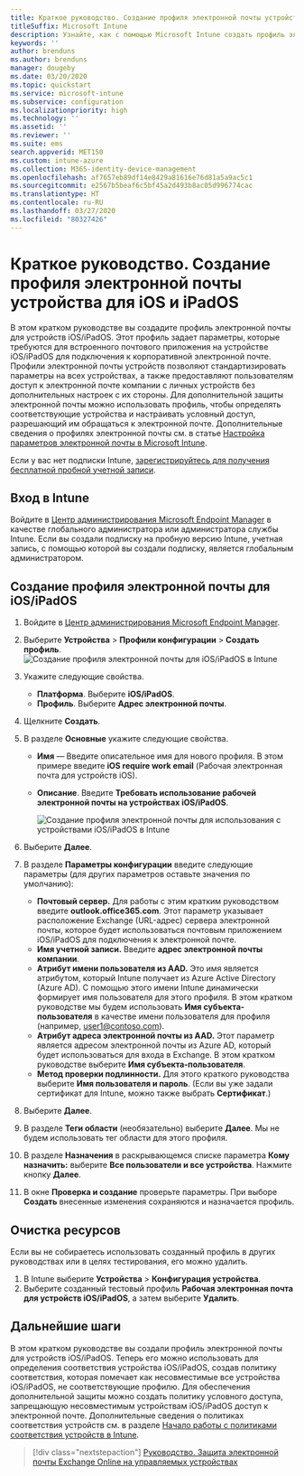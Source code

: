 ```yaml
---
title: Краткое руководство. Создание профиля электронной почты устройства для iOS/iPadOS
titleSuffix: Microsoft Intune
description: Узнайте, как с помощью Microsoft Intune создать профиль электронной почты устройства для безопасного подключения устройств iOS/iPadOS к корпоративной электронной почте.
keywords: ''
author: brenduns
ms.author: brenduns
manager: dougeby
ms.date: 03/20/2020
ms.topic: quickstart
ms.service: microsoft-intune
ms.subservice: configuration
ms.localizationpriority: high
ms.technology: ''
ms.assetid: ''
ms.reviewer: ''
ms.suite: ems
search.appverid: MET150
ms.custom: intune-azure
ms.collection: M365-identity-device-management
ms.openlocfilehash: af7657eb89df14e8429a81616e76d81a5a9ac5c1
ms.sourcegitcommit: e2567b5beaf6c5bf45a2d493b8ac05d996774cac
ms.translationtype: HT
ms.contentlocale: ru-RU
ms.lasthandoff: 03/27/2020
ms.locfileid: "80327426"
---
```

# <a name="quickstart-create-an-email-device-profile-for-iosipados"></a>Краткое руководство. Создание профиля электронной почты устройства для iOS и iPadOS

В этом кратком руководстве вы создадите профиль электронной почты для устройств iOS/iPadOS. Этот профиль задает параметры, которые требуются для встроенного почтового приложения на устройстве iOS/iPadOS для подключения к корпоративной электронной почте. Профили электронной почты устройств позволяют стандартизировать параметры на всех устройствах, а также предоставляют пользователям доступ к электронной почте компании с личных устройств без дополнительных настроек с их стороны. Для дополнительной защиты электронной почты можно использовать профиль, чтобы определять соответствующие устройства и настраивать условный доступ, разрешающий им обращаться к электронной почте. Дополнительные сведения о профилях электронной почты см. в статье [Настройка параметров электронной почты в Microsoft Intune](email-settings-configure.md).

Если у вас нет подписки Intune, [зарегистрируйтесь для получения бесплатной пробной учетной записи](../fundamentals/free-trial-sign-up.md).

## <a name="sign-in-to-intune"></a>Вход в Intune

Войдите в [Центр администрирования Microsoft Endpoint Manager](https://go.microsoft.com/fwlink/?linkid=2109431) в качестве глобального администратора или администратора службы Intune. Если вы создали подписку на пробную версию Intune, учетная запись, с помощью которой вы создали подписку, является глобальным администратором.

## <a name="create-an-iosipados-email-profile"></a>Создание профиля электронной почты для iOS/iPadOS

1. Войдите в [Центр администрирования Microsoft Endpoint Manager](https://go.microsoft.com/fwlink/?linkid=2109431).

2. Выберите **Устройства** > **Профили конфигурации** > **Создать профиль**.
   ![Создание профиля электронной почты для iOS/iPadOS в Intune](./media/quickstart-email-profile/ios-create-profile.png)

3. Укажите следующие свойства.
   - **Платформа**. Выберите **iOS/iPadOS**.
   - **Профиль**. Выберите **Адрес электронной почты**.
  
4. Щелкните **Создать**.

5. В разделе **Основные** укажите следующие свойства.
   - **Имя** — Введите описательное имя для нового профиля. В этом примере введите **iOS require work email** (Рабочая электронная почта для устройств iOS).
   - **Описание**. Введите **Требовать использование рабочей электронной почты на устройствах iOS/iPadOS**.


        ![Создание профиля электронной почты для использования с устройствами iOS/iPadOS в Intune](./media/quickstart-email-profile/ios-email-profile-name.png)

6. Выберите **Далее**.

7. В разделе **Параметры конфигурации** введите следующие параметры (для других параметров оставьте значения по умолчанию):
   - **Почтовый сервер.** Для работы с этим кратким руководством введите **outlook.office365.com**. Этот параметр указывает расположение Exchange (URL-адрес) сервера электронной почты, которое будет использоваться почтовым приложением iOS/iPadOS для подключения к электронной почте.
   - **Имя учетной записи.** Введите **адрес электронной почты компании**.
   - **Атрибут имени пользователя из AAD.** Это имя является атрибутом, который Intune получает из Azure Active Directory (Azure AD). С помощью этого имени Intune динамически формирует имя пользователя для этого профиля. В этом кратком руководстве мы будем использовать **Имя субъекта-пользователя** в качестве имени пользователя для профиля (например, user1@contoso.com).
   - **Атрибут адреса электронной почты из AAD.** Этот параметр является адресом электронной почты из Azure AD, который будет использоваться для входа в Exchange. В этом кратком руководстве выберите **Имя субъекта-пользователя**.
   - **Метод проверки подлинности.** Для этого краткого руководства выберите **Имя пользователя и пароль**. (Если вы уже задали сертификат для Intune, можно также выбрать **Сертификат**.)

8. Выберите **Далее**.

9. В разделе **Теги области** (необязательно) выберите **Далее**. Мы не будем использовать тег области для этого профиля.

10. В разделе **Назначения** в раскрывающемся списке параметра **Кому назначить:** выберите **Все пользователи и все устройства**.  Нажмите кнопку **Далее**.

11. В окне **Проверка и создание** проверьте параметры. При выборе **Создать** внесенные изменения сохраняются и назначается профиль. 

## <a name="clean-up-resources"></a>Очистка ресурсов

Если вы не собираетесь использовать созданный профиль в других руководствах или в целях тестирования, его можно удалить.

1. В Intune выберите **Устройства** > **Конфигурация устройства**.
2. Выберите созданный тестовый профиль **Рабочая электронная почта для устройств iOS/iPadOS**, а затем выберите **Удалить**. 

## <a name="next-steps"></a>Дальнейшие шаги

В этом кратком руководстве вы создали профиль электронной почты для устройств iOS/iPadOS. Теперь его можно использовать для определения соответствия устройства iOS/iPadOS, создав политику соответствия, которая помечает как несовместимые все устройства iOS/iPadOS, не соответствующие профилю. Для обеспечения дополнительной защиты можно создать политику условного доступа, запрещающую несовместимым устройствам iOS/iPadOS доступ к электронной почте. Дополнительные сведения о политиках соответствия устройств см. в разделе [Начало работы с политиками соответствия устройств в Intune](../protect/device-compliance-get-started.md).

> [!div class="nextstepaction"]
> [Руководство. Защита электронной почты Exchange Online на управляемых устройствах](../protect/tutorial-protect-email-on-enrolled-devices.md)
